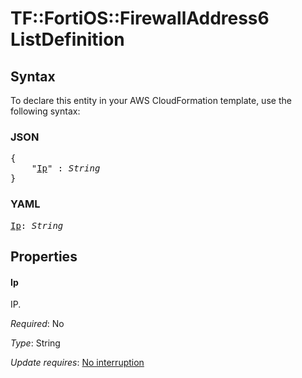 # TF::FortiOS::FirewallAddress6 ListDefinition

## Syntax

To declare this entity in your AWS CloudFormation template, use the following syntax:

### JSON

<pre>
{
    "<a href="#ip" title="Ip">Ip</a>" : <i>String</i>
}
</pre>

### YAML

<pre>
<a href="#ip" title="Ip">Ip</a>: <i>String</i>
</pre>

## Properties

#### Ip

IP.

_Required_: No

_Type_: String

_Update requires_: [No interruption](https://docs.aws.amazon.com/AWSCloudFormation/latest/UserGuide/using-cfn-updating-stacks-update-behaviors.html#update-no-interrupt)

